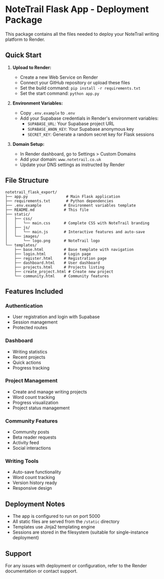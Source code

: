 # NoteTrail Flask App - Deployment Package

This package contains all the files needed to deploy your NoteTrail writing platform to Render.

## Quick Start

1. **Upload to Render:**
   - Create a new Web Service on Render
   - Connect your GitHub repository or upload these files
   - Set the build command: `pip install -r requirements.txt`
   - Set the start command: `python app.py`

2. **Environment Variables:**
   - Copy `.env.example` to `.env`
   - Add your Supabase credentials in Render's environment variables:
     - `SUPABASE_URL`: Your Supabase project URL
     - `SUPABASE_ANON_KEY`: Your Supabase anonymous key
     - `SECRET_KEY`: Generate a random secret key for Flask sessions

3. **Domain Setup:**
   - In Render dashboard, go to Settings > Custom Domains
   - Add your domain: `www.notetrail.co.uk`
   - Update your DNS settings as instructed by Render

## File Structure

```
notetrail_flask_export/
├── app.py                 # Main Flask application
├── requirements.txt       # Python dependencies
├── .env.example          # Environment variables template
├── README.md             # This file
├── static/
│   ├── css/
│   │   └── main.css      # Complete CSS with NoteTrail branding
│   ├── js/
│   │   └── main.js       # Interactive features and auto-save
│   └── images/
│       └── logo.png      # NoteTrail logo
└── templates/
    ├── base.html         # Base template with navigation
    ├── login.html        # Login page
    ├── register.html     # Registration page
    ├── dashboard.html    # User dashboard
    ├── projects.html     # Projects listing
    ├── create_project.html # Create new project
    └── community.html    # Community features
```

## Features Included

### Authentication
- User registration and login with Supabase
- Session management
- Protected routes

### Dashboard
- Writing statistics
- Recent projects
- Quick actions
- Progress tracking

### Project Management
- Create and manage writing projects
- Word count tracking
- Progress visualization
- Project status management

### Community Features
- Community posts
- Beta reader requests
- Activity feed
- Social interactions

### Writing Tools
- Auto-save functionality
- Word count tracking
- Version history ready
- Responsive design

## Deployment Notes

- The app is configured to run on port 5000
- All static files are served from the `/static` directory
- Templates use Jinja2 templating engine
- Sessions are stored in the filesystem (suitable for single-instance deployment)

## Support

For any issues with deployment or configuration, refer to the Render documentation or contact support.